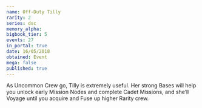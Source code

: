 ```yaml
---
name: Off-Duty Tilly
rarity: 2
series: dsc
memory_alpha:
bigbook_tier: 5
events: 27
in_portal: true
date: 16/05/2018
obtained: Event
mega: false
published: true
---
```


As Uncommon Crew go, Tilly is extremely useful. Her strong Bases will help you unlock early Mission Nodes and complete Cadet Missions, and she’ll Voyage until you acquire and Fuse up higher Rarity crew.
